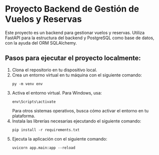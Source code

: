 # Proyecto Backend de Gestión de Vuelos y Reservas

Este proyecto es un backend para gestionar vuelos y reservas. Utiliza FastAPI para la estructura del backend y PostgreSQL como base de datos, con la ayuda del ORM SQLAlchemy.

## Pasos para ejecutar el proyecto localmente:

1. Clona el repositorio en tu dispositivo local.
2. Crea un entorno virtual en tu máquina con el siguiente comando:
    ```
    py -m venv env
    ```
3. Activa el entorno virtual. Para Windows, usa:
    ```
    env\Scripts\activate
    ```
   Para otros sistemas operativos, busca cómo activar el entorno en tu plataforma.
4. Instala las librerías necesarias ejecutando el siguiente comando:
    ```
    pip install -r requirements.txt
    ```
5. Ejecuta la aplicación con el siguiente comando:
    ```
    uvicorn app.main:app --reload
    ```



